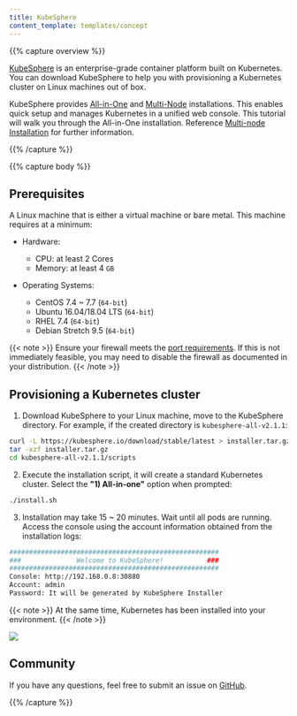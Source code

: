 ```yaml
---
title: KubeSphere
content_template: templates/concept
---
```


{{% capture overview %}}

[KubeSphere](https://github.com/kubesphere/kubesphere) is an enterprise-grade container platform built on Kubernetes. You can download KubeSphere to help you with provisioning a Kubernetes cluster on Linux machines out of box.

KubeSphere provides [All-in-One](https://kubesphere.io/docs/v2.1/en/installation/all-in-one/) and [Multi-Node](https://kubesphere.io/docs/installation/multi-node/) installations. This enables quick setup and manages Kubernetes in a unified web console. This tutorial will walk you through the All-in-One installation. Reference [Multi-node Installation](https://kubesphere.io/docs/installation/multi-node/) for further information.

{{% /capture %}}

{{% capture body %}}

## Prerequisites

A Linux machine that is either a virtual machine or bare metal. This machine requires at a minimum:

- Hardware:

    - CPU: at least 2 Cores
    - Memory: at least 4 `GB`

- Operating Systems:

    - CentOS 7.4 ~ 7.7 (`64-bit`)
    - Ubuntu 16.04/18.04 LTS (`64-bit`)
    - RHEL 7.4 (`64-bit`)
    - Debian Stretch 9.5 (`64-bit`)

{{< note >}}
Ensure your firewall meets the [port requirements](https://kubesphere.io/docs/installation/port-firewall/). If this is not immediately feasible, you may need to disable the firewall as documented in your distribution.
{{< /note >}}

## Provisioning a Kubernetes cluster

1. Download KubeSphere to your Linux machine, move to the KubeSphere directory. For example, if the created directory is `kubesphere-all-v2.1.1`:

```bash
curl -L https://kubesphere.io/download/stable/latest > installer.tar.gz
tar -xzf installer.tar.gz
cd kubesphere-all-v2.1.1/scripts
```

2. Execute the installation script, it will create a standard Kubernetes cluster. Select the **"1) All-in-one"** option when prompted:

```bash
./install.sh
```

3. Installation may take 15 ~ 20 minutes. Wait until all pods are running. Access the console using the account information obtained from the installation logs:

```bash
#####################################################
###              Welcome to KubeSphere!           ###
#####################################################
Console: http://192.168.0.8:30880
Account: admin
Password: It will be generated by KubeSphere Installer
```

{{< note >}}
At the same time, Kubernetes has been installed into your environment.
{{< /note >}}

<img src="https://istio.io/docs/setup/platform-setup/kubesphere/images/kubesphere-console.png">

## Community

If you have any questions, feel free to submit an issue on [GitHub](https://github.com/kubesphere/kubesphere).

{{% /capture %}}
